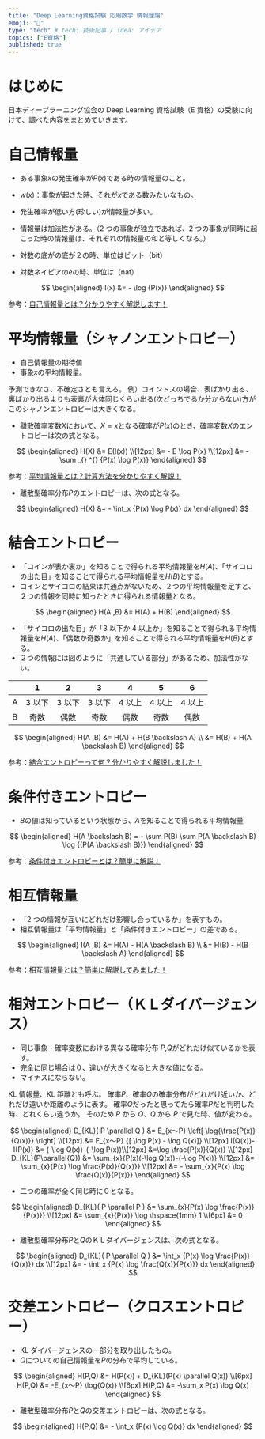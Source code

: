 ```yaml
---
title: "Deep Learning資格試験 応用数学 情報理論"
emoji: "👻"
type: "tech" # tech: 技術記事 / idea: アイデア
topics: ["E資格"]
published: true
---
```


# はじめに

日本ディープラーニング協会の Deep Learning 資格試験（E 資格）の受験に向けて、調べた内容をまとめていきます。

# 自己情報量

- ある事象$x$の発生確率が$P(x)$である時の情報量のこと。
- $w(x)$：事象が起きた時、それが$x$である数みたいなもの。
- 発生確率が低い方(珍しい)が情報量が多い。
- 情報量は加法性がある。（2 つの事象が独立であれば、2 つの事象が同時に起こった時の情報量は、それぞれの情報量の和と等しくなる。）

- 対数の底がの底が２の時、単位はビット（bit）
- 対数ネイピアの$e$の時、単位は（nat）

$$
\begin{aligned}
  I(x) &= - \log {P(x)}
\end{aligned}
$$

参考：[自己情報量とは？分かりやすく解説します！](https://www.krrk0.com/amount-of-self-information/)

# 平均情報量（シャノンエントロピー）

- 自己情報量の期待値
- 事象$x$の平均情報量。

予測できなさ、不確定さとも言える。
例）コイントスの場合、表ばかり出る、裏ばかり出るよりも表裏が大体同じくらい出る(次どっちでるか分からない)方がこのシャノンエントロピーは大きくなる。

- 離散確率変数$X$において、$X=x$となる確率が$P(x)$のとき、確率変数$X$のエントロピーは次の式となる。

$$
  \begin{aligned}
    H(X) &= E(I(x)) \\[12px]
       &= - E \log P(x) \\[12px]
       &= - \sum _{} ^{} {P(x) \log P(x)}
  \end{aligned}
$$

参考：[平均情報量とは？計算方法を分かりやすく解説！](https://www.krrk0.com/average-amount-of-information/)

- 離散型確率分布$P$のエントロピーは、次の式となる。

$$
  \begin{aligned}
    H(X) &= - \int_x {P(x) \log P(x)} dx
  \end{aligned}
$$

# 結合エントロピー

- 「コインが表か裏か」を知ることで得られる平均情報量を$H(A)$、「サイコロの出た目」を知ることで得られる平均情報量を$H(B)$とする。
- コインとサイコロの結果は共通点がないため、２つの平均情報量を足すと、２つの情報を同時に知ったときに得られる情報量となる。

$$
\begin{aligned}
  H(A ,B) &= H(A) + H(B)
\end{aligned}
$$

- 「サイコロの出た目」が「3 以下か 4 以上か」を知ることで得られる平均情報量を$H(A)$、「偶数か奇数か」を知ることで得られる平均情報量を$H(B)$とする。
- ２つの情報には図のように「共通している部分」があるため、加法性がない。

|     |   1    |   2    |   3    |   4    |   5    |   6    |
| :-- | :----: | :----: | :----: | :----: | :----: | :----: |
| A   | 3 以下 | 3 以下 | 3 以下 | 4 以上 | 4 以上 | 4 以上 |
| B   |  奇数  |  偶数  |  奇数  |  偶数  |  奇数  |  偶数  |

$$
\begin{aligned}
  H(A ,B) &= H(A) + H(B \backslash A) \\
  &= H(B) + H(A \backslash B)
\end{aligned}
$$

参考：[結合エントロピーって何？分かりやすく解説しました！](https://www.krrk0.com/joint-entropy/)

# 条件付きエントロピー

- $B$の値は知っているという状態から、$A$を知ることで得られる平均情報量

$$
\begin{aligned}
  H(A \backslash B) = - \sum P(B) \sum P(A \backslash B) \log {(P(A \backslash B)})
\end{aligned}
$$

参考：[条件付きエントロピーとは？簡単に解説！](https://www.krrk0.com/conditional-entropy/)

# 相互情報量

- 「2 つの情報が互いにどれだけ影響し合っているか」を表すもの。
- 相互情報量は「平均情報量」と「条件付きエントロピー」の差である。

$$
\begin{aligned}
  I(A ,B) &= H(A) - H(A \backslash B) \\
  &= H(B) - H(B \backslash A)
\end{aligned}
$$

参考：[相互情報量とは？簡単に解説してみました！](https://www.krrk0.com/mutual-information/)

# 相対エントロピー（ＫＬダイバージェンス）

- 同じ事象・確率変数における異なる確率分布 $P$,$Q$がどれだけ似ているかを表す。
- 完全に同じ場合は０、違いが大きくなると大きな値になる。
- マイナスにならない。

KL 情報量、KL 距離とも呼ぶ。
確率$P$、確率$Q$の確率分布がどれだけ近いか、どれだけ遠いか距離のように表す。
確率$Q$だったと思ってたら確率$P$だと判明した時、どれくらい違うか。
そのため $P$ から $Q$、$Q$ から $P$ で見た時、値が変わる。

$$
\begin{aligned}
  D_{KL}( P \parallel Q ) &= E_{x～P} \left[ \log{\frac{P(x)}{Q(x)}} \right] \\[12px]
  &= E_{x～P} {[ \log P(x) - \log Q(x)]} \\[12px]
  I(Q(x))-I(P(x)) &= (-\log Q(x))-(-\log P(x))\\[12px]
  &=\log \frac{P(x)}{Q(x)} \\[12px]
  D_{KL}(P\parallel{Q}) &= \sum_{x}{P(x)(-\log Q(x))-(-\log P(x))} \\[12px]
  &= \sum_{x}{P(x) \log \frac{P(x)}{Q(x)}} \\[12px]
  &= - \sum_{x}{P(x) \log \frac{Q(x)}{P(x)}}
\end{aligned}
$$

- 二つの確率が全く同じ時に０となる。

$$
\begin{aligned}
  D_{KL}( P \parallel P ) &= \sum_{x}{P(x) \log \frac{P(x)}{P(x)}} \\[12px]
  &= \sum_{x}{P(x)} \log \hspace{1mm} 1 \\[6px]
  &= 0
\end{aligned}
$$

- 離散型確率分布$P$と$Q$のＫＬダイバージェンスは、次の式となる。

$$
  \begin{aligned}
    D_{KL}( P \parallel Q ) &= \int_x {P(x) \log \frac{P(x)}{Q(x)}} dx \\[12px]
    &= - \int_x {P(x) \log \frac{Q(x)}{P(x)}} dx
  \end{aligned}
$$

# 交差エントロピー（クロスエントロピー）

- KL ダイバージェンスの一部分を取り出したもの。
- $Q$についての自己情報量を$P$の分布で平均している。

$$
\begin{aligned}
  H(P,Q) &= H(P(x)) + D_{KL}(P(x) \parallel Q(x)) \\[6px]
  H(P,Q) &= -E_{x～P} \log{Q(x)} \\[6px]
  H(P,Q) &= -\sum_x P(x) \log Q(x)
\end{aligned}
$$

- 離散型確率分布$P$と$Q$の交差エントロピーは、次の式となる。

$$
\begin{aligned}
  H(P,Q) &= - \int_x {P(x) \log Q(x)} dx
\end{aligned}
$$
